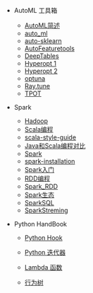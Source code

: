- AutoML 工具箱
  - [AutoML简述](mlwiki/AutoML/AutoML简述.md)
  - [auto_ml](mlwiki/AutoML/auto_ml.md)
  - [auto-sklearn](mlwiki/AutoML/auto-sklearn.md)
  - [AutoFeaturetools](mlwiki/AutoML/AutoFeaturetools.md)
  - [DeepTables](mlwiki/AutoML/DeepTables.md)
  - [Hyperopt 1](mlwiki/AutoML/hyperopt_1.md)
  - [Hyperopt 2](mlwiki/AutoML/hyperopt_2.md)
  - [optuna](mlwiki/AutoML/optuna.md)
  - [Ray.tune](mlwiki/AutoML/Ray.tune.md)
  - [TPOT](mlwiki/AutoML/TPOT.md)

- Spark
  - [Hadoop](mlwiki/Spark/Hadoop.md)
  - [Scala编程](mlwiki/Spark/Scala编程.md)
  - [scala-style-guide](mlwiki/Spark/scala-style-guide.md)
  - [Java和Scala编程对比](mlwiki/Spark/Java和Scala编程对比.md)
  - [Spark](mlwiki/Spark/Spark.md)
  - [spark-installation](mlwiki/Spark/spark-installation.md)
  - [Spark入门](mlwiki/Spark/Spark入门.md)
  - [RDD编程](mlwiki/Spark/RDD编程.md)
  - [Spark_RDD](mlwiki/Spark/Spark_RDD.md)
  - [Spark生态](mlwiki/Spark/Spark生态.md)
  - [SparkSQL](mlwiki/Spark/SparkSQL.md)
  - [SparkStreming](mlwiki/Spark/SparkStreming.md)


- Python HandBook
  - [Python Hook](mlwiki/python/How-to-use-hook-in-python.md)

  - [Python 迭代器](mlwiki/python/itertools.md)

  - [Lambda 函数](mlwiki/python/Lambda函数.md)

  - [行为树](mlwiki/python/behavior_tree.md)
